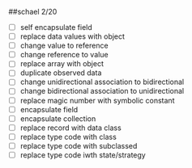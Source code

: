 ##schael 2/20

* [ ] self encapsulate field
* [ ] replace data values with object
* [ ] change value to reference
* [ ] change reference to value
* [ ] replace array with object
* [ ] duplicate observed data
* [ ] change unidirectional association to bidirectional
* [ ] change bidirectional association to unidirectional
* [ ] replace magic number with symbolic constant
* [ ] encapsulate field
* [ ] encapsulate collection
* [ ] replace record with data class
* [ ] replace type code with class
* [ ] replace type code with subclassed
* [ ] replace type code iwth state/strategy
